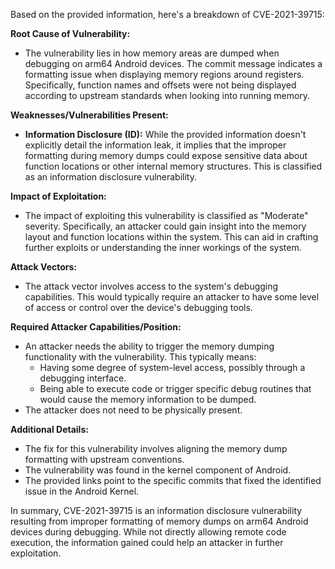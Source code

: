 Based on the provided information, here's a breakdown of CVE-2021-39715:

**Root Cause of Vulnerability:**

*   The vulnerability lies in how memory areas are dumped when debugging on arm64 Android devices. The commit message indicates a formatting issue when displaying memory regions around registers. Specifically, function names and offsets were not being displayed according to upstream standards when looking into running memory.

**Weaknesses/Vulnerabilities Present:**

*   **Information Disclosure (ID):** While the provided information doesn't explicitly detail the information leak, it implies that the improper formatting during memory dumps could expose sensitive data about function locations or other internal memory structures. This is classified as an information disclosure vulnerability.

**Impact of Exploitation:**

*   The impact of exploiting this vulnerability is classified as "Moderate" severity. Specifically, an attacker could gain insight into the memory layout and function locations within the system. This can aid in crafting further exploits or understanding the inner workings of the system.

**Attack Vectors:**

*   The attack vector involves access to the system's debugging capabilities. This would typically require an attacker to have some level of access or control over the device's debugging tools.

**Required Attacker Capabilities/Position:**

*   An attacker needs the ability to trigger the memory dumping functionality with the vulnerability. This typically means:
    *   Having some degree of system-level access, possibly through a debugging interface.
    *   Being able to execute code or trigger specific debug routines that would cause the memory information to be dumped.
*   The attacker does not need to be physically present.

**Additional Details:**

*   The fix for this vulnerability involves aligning the memory dump formatting with upstream conventions.
*   The vulnerability was found in the kernel component of Android.
*   The provided links point to the specific commits that fixed the identified issue in the Android Kernel.

In summary, CVE-2021-39715 is an information disclosure vulnerability resulting from improper formatting of memory dumps on arm64 Android devices during debugging. While not directly allowing remote code execution, the information gained could help an attacker in further exploitation.